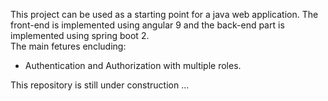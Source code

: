 This project can be used as a starting point for a java web application.
The front-end is implemented using angular 9 and the back-end part is implemented using spring boot 2.<br>
The main fetures encluding:
- Authentication and Authorization with multiple roles.

This repository is still under construction ...
